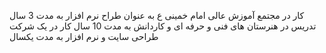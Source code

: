 کار در مجتمع آموزش عالی امام خمینی ع به عنوان طراح نرم افزار به مدت 3 سال
تدریس در هنرستان های فنی و حرفه ای و کاردانش به مدت 10 سال
کار در یک شرکت طراحی سایت و نرم افزار به مدت یکسال
